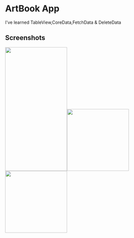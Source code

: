 
# ArtBook App
<p>I've learned TableView,CoreData,FetchData & DeleteData </p>


## Screenshots
<img src="https://github.com/Furkansarip/iOS-Swift-Projects/blob/main/ArtBook/Screenshots/main.png" width=200 height=400/><img src="https://github.com/Furkansarip/iOS-Swift-Projects/blob/main/ArtBook/Screenshots/addScreen.png" width=200/><img src="https://github.com/Furkansarip/iOS-Swift-Projects/blob/main/ArtBook/Screenshots/editScreen.png" width=200/>



